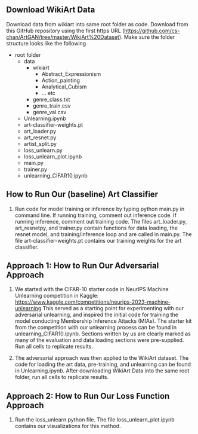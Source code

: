 ## Download WikiArt Data

Download data from wikiart into same root folder as code. Download from this GitHub repository using the first https URL (https://github.com/cs-chan/ArtGAN/tree/master/WikiArt%20Dataset).
Make sure the folder structure looks like the following
- root folder
  - data
    - wikiart
      - Abstract_Expressionism
      - Action_painting
      - Analytical_Cubism
      - ... etc
    - genre_class.txt
    - genre_train.csv
    - genre_val.csv
  - Unlearning.ipynb
  - art-classifier-weights.pt
  - art_loader.py
  - art_resnet.py
  - artist_split.py
  - loss_unlearn.py
  - loss_unlearn_plot.ipynb
  - main.py
  - trainer.py
  - unlearning_CIFAR10.ipynb

## How to Run Our (baseline) Art Classifier

1) Run code for model training or inference by typing python main.py in command line. If running training, comment out inference code. If running inference, comment out training code. The files art_loader.py, art_resnetpy, and trainer.py contain functions for data loading, the resnet model, and training/inference loop and are called in main.py. The file art-classifier-weights.pt contains our training weights for the art classifier.

## Approach 1: How to Run Our Adversarial Approach

1) We started with the CIFAR-10 starter code in NeurIPS Machine Unlearning competition in Kaggle: https://www.kaggle.com/competitions/neurips-2023-machine-unlearning
This served as a starting point for experimenting with our adversarial unlearning, and inspired the initial code for training the model conducting Membership Inference Attacks (MIAs). The starter kit from the competition
with our unlearning process can be found in unlearning_CIFAR10.ipynb. Sections written by us are clearly marked as many of the evaluation and data loading sections were pre-supplied. Run all cells to replicate results.

2) The adversarial approach was then applied to the WikiArt dataset. The code for loading the art data, pre-training, and unlearning can be found in Unlearning.ipynb. After downloading WikiArt Data into the same root folder, run all cells to replicate results.

## Approach 2: How to Run Our Loss Function Approach

1) Run the loss_unlearn python file. The file loss_unlearn_plot.ipynb contains our visualizations for this method.
